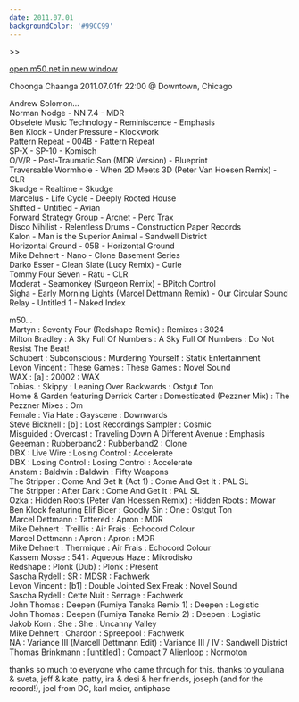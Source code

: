 ```yaml
---
date: 2011.07.01
backgroundColor: '#99CC99'
---
```


\>>

[open m50.net in new window  
](http://m50.net/)  

Choonga Chaanga 2011.07.01fr 22:00 @ Downtown, Chicago  

Andrew Solomon...  
Norman Nodge - NN 7.4 - MDR  
Obselete Music Technology - Reminiscence - Emphasis  
Ben Klock - Under Pressure - Klockwork  
Pattern Repeat - 004B - Pattern Repeat  
SP-X - SP-10 - Komisch  
O/V/R - Post-Traumatic Son (MDR Version) - Blueprint  
Traversable Wormhole - When 2D Meets 3D (Peter Van Hoesen Remix) - CLR  
Skudge - Realtime - Skudge  
Marcelus - Life Cycle - Deeply Rooted House  
Shifted - Untitled - Avian  
Forward Strategy Group - Arcnet - Perc Trax  
Disco Nihilist - Relentless Drums - Construction Paper Records  
Kalon - Man is the Superior Animal - Sandwell District  
Horizontal Ground - 05B - Horizontal Ground  
Mike Dehnert - Nano - Clone Basement Series  
Darko Esser - Clean Slate (Lucy Remix) - Curle  
Tommy Four Seven - Ratu - CLR  
Moderat - Seamonkey (Surgeon Remix) - BPitch Control  
Sigha - Early Morning Lights (Marcel Dettmann Remix) - Our Circular Sound  
Relay - Untitled 1 - Naked Index  

m50...  
Martyn : Seventy Four (Redshape Remix) : Remixes : 3024  
Milton Bradley : A Sky Full Of Numbers : A Sky Full Of Numbers : Do Not Resist The Beat!  
Schubert : Subconscious : Murdering Yourself : Statik Entertainment  
Levon Vincent : These Games : These Games : Novel Sound  
WAX : \[a\] : 20002 : WAX  
Tobias. : Skippy : Leaning Over Backwards : Ostgut Ton  
Home & Garden featuring Derrick Carter : Domesticated (Pezzner Mix) : The Pezzner Mixes : Om  
Female : Via Hate : Gayscene : Downwards  
Steve Bicknell : \[b\] : Lost Recordings Sampler : Cosmic  
Misguided : Overcast : Traveling Down A Different Avenue : Emphasis  
Geeeman : Rubberband2 : Rubberband2 : Clone  
DBX : Live Wire : Losing Control : Accelerate  
DBX : Losing Control : Losing Control : Accelerate  
Anstam : Baldwin : Baldwin : Fifty Weapons  
The Stripper : Come And Get It (Act 1) : Come And Get It : PAL SL  
The Stripper : After Dark : Come And Get It : PAL SL  
Ozka : Hidden Roots (Peter Van Hoessen Remix) : Hidden Roots : Mowar  
Ben Klock featuring Elif Bicer : Goodly Sin : One : Ostgut Ton  
Marcel Dettmann : Tattered : Apron : MDR  
Mike Dehnert : Treillis : Air Frais : Echocord Colour  
Marcel Dettmann : Apron : Apron : MDR  
Mike Dehnert : Thermique : Air Frais : Echocord Colour  
Kassem Mosse : 541 : Aqueous Haze : Mikrodisko  
Redshape : Plonk (Dub) : Plonk : Present  
Sascha Rydell : SR : MDSR : Fachwerk  
Levon Vincent : \[b1\] : Double Jointed Sex Freak : Novel Sound  
Sascha Rydell : Cette Nuit : Serrage : Fachwerk  
John Thomas : Deepen (Fumiya Tanaka Remix 1) : Deepen : Logistic  
John Thomas : Deepen (Fumiya Tanaka Remix 2) : Deepen : Logistic  
Jakob Korn : She : She : Uncanny Valley  
Mike Dehnert : Chardon : Spreepool : Fachwerk  
NA : Variance III (Marcell Dettmann Edit) : Variance III / IV : Sandwell District  
Thomas Brinkmann : \[untitled\] : Compact 7 Alienloop : Normoton  

thanks so much to everyone who came through for this. thanks to youliana & sveta, jeff & kate, patty, ira & desi & her friends, joseph (and for the record!), joel from DC, karl meier, antiphase